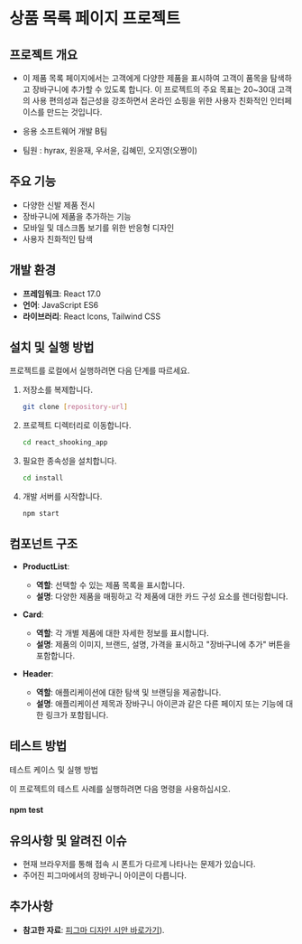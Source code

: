 # 상품 목록 페이지 프로젝트

## 프로젝트 개요

 - 이 제품 목록 페이지에서는 고객에게 다양한 제품을 표시하여 고객이 품목을 탐색하고 장바구니에 추가할 수 있도록 합니다. 이 프로젝트의 주요 목표는 20~30대 고객의 사용 편의성과 접근성을 강조하면서 온라인 쇼핑을 위한 사용자 친화적인 인터페이스를 만드는 것입니다.

 - 응용 소프트웨어 개발 B팀

 - 팀원 : hyrax, 원윤재, 우서윤, 김혜민, 오지영(오쪙이)

## 주요 기능
- 다양한 신발 제품 전시
- 장바구니에 제품을 추가하는 기능
- 모바일 및 데스크톱 보기를 위한 반응형 디자인
- 사용자 친화적인 탐색

## 개발 환경
- **프레임워크**: React 17.0
- **언어**: JavaScript ES6
- **라이브러리**: React Icons, Tailwind CSS

## 설치 및 실행 방법
프로젝트를 로컬에서 실행하려면 다음 단계를 따르세요.

1. 저장소를 복제합니다.
   ```bash
   git clone [repository-url]
   
2. 프로젝트 디렉터리로 이동합니다.
   ```bash
   cd react_shooking_app
   
3. 필요한 종속성을 설치합니다.
   ```bash
   cd install

4. 개발 서버를 시작합니다.
   ```bash 
   npm start

## 컴포넌트 구조

- **ProductList**:
  - **역할**: 선택할 수 있는 제품 목록을 표시합니다.
  - **설명**: 다양한 제품을 매핑하고 각 제품에 대한 카드 구성 요소를 렌더링합니다.

- **Card**:
  - **역할**: 각 개별 제품에 대한 자세한 정보를 표시합니다.
  - **설명**: 제품의 이미지, 브랜드, 설명, 가격을 표시하고 "장바구니에 추가" 버튼을 포함합니다.

- **Header**:
  - **역할**: 애플리케이션에 대한 탐색 및 브랜딩을 제공합니다.
  - **설명**: 애플리케이션 제목과 장바구니 아이콘과 같은 다른 페이지 또는 기능에 대한 링크가 포함됩니다.


## 테스트 방법 

테스트 케이스 및 실행 방법 

 이 프로젝트의 테스트 사례를 실행하려면 다음 명령을 사용하십시오.   

  #### npm test  

 
## 유의사항 및 알려진 이슈

- 현재 브라우저를 통해 접속 시 폰트가 다르게 나타나는 문제가 있습니다.
- 주어진 피그마에서의 장바구니 아이콘이 다릅니다.

## 추가사항

- **참고한 자료**: [피그마 디자인 시안 바로가기](https://www.figma.com/design/DKeR5wR65RkxcAWReoBccl/%EC%9D%91%EC%9A%A9%EC%86%8C%ED%94%84%ED%8A%B8%EC%9B%A8%EC%96%B4-%EB%94%94%EC%9E%90%EC%9D%B8-%EC%8B%9C%EC%95%88?node-id=0-1&node-type=canvas&t=oUZ2Fs9dQfLZBMVS-0)).
